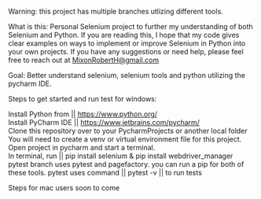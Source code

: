 Warning: this project has multiple branches utlizing different tools.

What is this: Personal Selenium project to further my understanding of both Selenium and Python. If you are reading this, I hope that my code gives clear examples on ways to implement or improve Selenium in Python into your own projects. If you have any suggestions or need help, please feel free to reach out at MixonRobertH@gmail.com

Goal: Better understand selenium, selenium tools and python utilizing the pycharm IDE.

Steps to get started and run test for windows:

Install Python from || https://www.python.org/<br>
Install PyCharm IDE || https://www.jetbrains.com/pycharm/<br>
Clone this repository over to your PycharmProjects or another local folder<br>
You will need to create a venv or virtual environment file for this project.<br>
Open project in pycharm and start a terminal.<br>
In terminal, run || pip install selenium & pip install webdriver_manager <br>
pytest branch uses pytest and pagefactory. you can run a pip for both of these tools. pytest uses command || pytest -v || to run tests<br>

Steps for mac users soon to come
